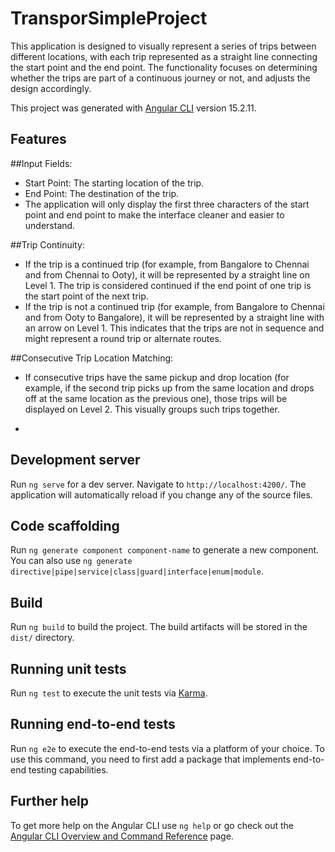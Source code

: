 # TransporSimpleProject

This application is designed to visually represent a series of trips between different locations, with each trip represented as a straight line connecting the start point and the end point. The functionality focuses on determining whether the trips are part of a continuous journey or not, and adjusts the design accordingly.

This project was generated with [Angular CLI](https://github.com/angular/angular-cli) version 15.2.11.

## Features
##Input Fields:
   - Start Point: The starting location of the trip.
   - End Point: The destination of the trip.
   - The application will only display the first three characters of the start point and end point to make the interface cleaner and easier to understand.

##Trip Continuity:
  - If the trip is a continued trip (for example, from Bangalore to Chennai and from Chennai to Ooty), it will be represented by a straight line on Level 1. The trip is considered continued if the end point of 
    one trip is the start point of the next trip.
  - If the trip is not a continued trip (for example, from Bangalore to Chennai and from Ooty to Bangalore), it will be represented by a straight line with an arrow on Level 1. This indicates that the trips are 
    not in sequence and might represent a round trip or alternate routes.

##Consecutive Trip Location Matching:
  - If consecutive trips have the same pickup and drop location (for example, if the second trip picks up from the same location and drops off at the same location as the previous one), those trips will be 
    displayed on Level 2. This visually groups such trips together.

- 
## Development server

Run `ng serve` for a dev server. Navigate to `http://localhost:4200/`. The application will automatically reload if you change any of the source files.

## Code scaffolding

Run `ng generate component component-name` to generate a new component. You can also use `ng generate directive|pipe|service|class|guard|interface|enum|module`.

## Build

Run `ng build` to build the project. The build artifacts will be stored in the `dist/` directory.

## Running unit tests

Run `ng test` to execute the unit tests via [Karma](https://karma-runner.github.io).

## Running end-to-end tests

Run `ng e2e` to execute the end-to-end tests via a platform of your choice. To use this command, you need to first add a package that implements end-to-end testing capabilities.

## Further help

To get more help on the Angular CLI use `ng help` or go check out the [Angular CLI Overview and Command Reference](https://angular.io/cli) page.
